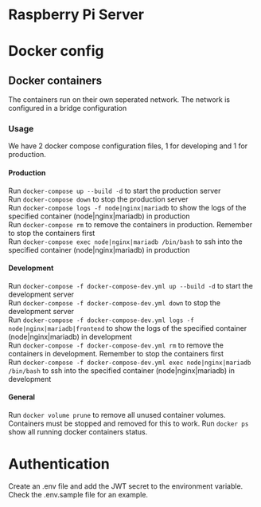 # Raspberry Pi Server

# Docker config

## Docker containers
The containers run on their own seperated network. The network is configured in a bridge configuration

### Usage
We have 2 docker compose configuration files, 1 for developing and 1 for production.

#### Production
Run `docker-compose up --build -d` to start the production server  
Run `docker-compose down` to stop the production server  
Run `docker-compose logs -f node|nginx|mariadb` to show the logs of the specified container (node|nginx|mariadb) in production  
Run `docker-compose rm` to remove the containers in production. Remember to stop the containers first  
Run `docker-compose exec node|nginx|mariadb /bin/bash` to ssh into the specified container (node|nginx|mariadb) in production  

#### Development
Run `docker-compose -f docker-compose-dev.yml up --build -d` to start the development server  
Run `docker-compose -f docker-compose-dev.yml down` to stop the development server  
Run `docker-compose -f docker-compose-dev.yml logs -f node|nginx|mariadb|frontend` to show the logs of the specified container (node|nginx|mariadb) in development  
Run `docker-compose -f docker-compose-dev.yml rm` to remove the containers in development. Remember to stop the containers first  
Run `docker-compose -f docker-compose-dev.yml exec node|nginx|mariadb /bin/bash` to ssh into the specified container (node|nginx|mariadb) in development  

#### General
Run `docker volume prune` to remove all unused container volumes. Containers must be stopped and removed for this to work.
Run `docker ps` show all running docker containers status.

# Authentication
Create an .env file and add the JWT secret to the environment variable. Check the .env.sample file for an example.